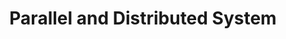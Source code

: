 ---
layout: page-with-toc
title: Parallel and Distributed System
description: Parallel system + distributed system
permalink: /parallel-distributed/
github_edit_url: https://github.com/bagassambega/PersonalNotes/edit/main/_pages/parallel-distributed-system.md
---